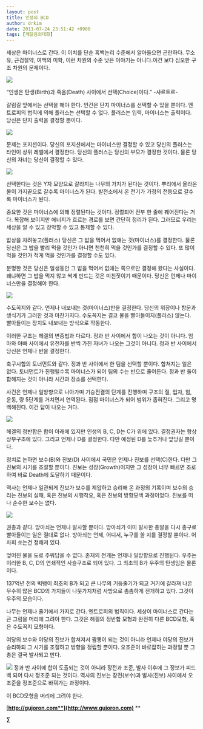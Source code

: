 ```yaml
---
layout: post
title: 인생의 BCD
author: drkim
date: 2011-07-24 23:51:42 +0900
tags: [깨달음의대화]
---
```

세상은 마이너스로 간다. 이 이치를 단순 흑백논리 수준에서 알아들으면 곤란하다. 무소유, 근검절약, 여백의 미학, 이런 차원의 수준 낮은 이야기는 아니다.이건 보다 심오한 구조 차원의 문제이다.





 ![](/files/attach/images/198/739/183/11.jpg)



“인생은 탄생(Birth)과 죽음(Death) 사이에서 선택(Choice)이다.” -샤르트르- 

갈림길 앞에서는 선택을 해야 한다. 인간은 단지 마이너스를 선택할 수 있을 뿐이다. 엔트로피의 법칙에 의해 플러스는 선택할 수 없다. 플러스는 입력, 마이너스는 출력이다. 당신은 단지 출력을 결정할 뿐이다. 



 ![](/files/attach/images/198/739/183/6.JPG)





문제는 포지션이다. 당신의 포지션에서는 마이너스만 결정할 수 있고 당신의 플러스는 타인이 상위 레벨에서 결정한다. 당신의 플러스는 당신의 부모가 결정한 것이다. 물론 당신의 자녀는 당신이 결정할 수 있다.



 ![](/files/attach/images/198/739/183/3.jpg)





선택한다는 것은 Y자 모양으로 갈라지는 나무의 가지가 된다는 것이다. 뿌리에서 올라온 물이 가지끝으로 갈수록 마이너스가 된다. 발전소에서 온 전기가 가정의 전등으로 갈수록 마이너스가 된다.

중요한 것은 마이너스에 의해 정렬된다는 것이다. 정렬되어 전부 한 줄에 꿰어진다는 거다. 복잡해 보이지만 에너지가 흐르는 경로를 보면 간단히 정리가 된다. 그러므로 우리는 세상을 알 수 있고 장악할 수 있고 통제할 수 있다. 

밥상을 차려놓고(플러스) 당신은 그 밥을 먹어서 없애는 것(마이너스)를 결정한다. 물론 당신은 그 밥을 빨리 먹을 것인가 아니면 천천히 먹을 것인가를 결정할 수 있다. 또 많이 먹을 것인가 적게 먹을 것인가를 결정할 수도 있다. 

분명한 것은 당신은 일생동안 그 밥을 먹어서 없애는 쪽으로만 결정해 왔다는 사실이다. 왜냐하면 그 밥을 먹지 않고 썩게 만드는 것은 미친짓이기 때문이다. 당신은 언제나 마이너스만을 결정해야 한다. 



 ![](/files/attach/images/198/739/183/8.jpg)





수도꼭지와 같다. 언제나 내보내는 것(마이너스)만을 결정한다. 당신의 위장이나 항문과 생식기가 그러한 것과 마찬가지다. 수도꼭지는 결코 물을 빨아들이지(플러스) 않는다. 빨아들이는 장치도 내보내는 방식으로 작동한다. 

이러한 구조는 헤겔의 변증법과 다르다. 정과 반 사이에서 합이 나오는 것이 아니다. 엄마와 아빠 사이에서 유전자를 반씩 가진 자녀가 나오는 그것이 아니다. 정과 반 사이에서 당신은 언제나 반을 결정한다. 

축구시합의 토너먼트와 같다. 정과 반 사이에서 한 팀을 선택할 뿐이다. 합쳐지는 일은 없다. 토너먼트가 진행될수록 마이너스가 되어 팀의 수는 반으로 줄어든다. 정과 반 둘이 합해지는 것이 아니라 시간과 장소를 선택한다. 



사건은 언제나 일방향으로 나아가며 기승전결의 단계를 진행하며 구조의 질, 입자, 힘, 운동, 량 5단계를 거치면서 연역된다. 점점 마이너스가 되어 범위가 좁혀진다. 그리고 명백해진다. 이건 답이 나오는 거다. 



 ![](/files/attach/images/198/739/183/9.JPG)

헤겔의 정반합은 합이 아래에 있지만 인생의 B, C, D는 C가 위에 있다. 결정권자는 항상 상부구조에 있다. 그리고 언제나 D를 결정한다. 다만 예정된 D를 늦추거나 앞당길 뿐이다. 





  정치로 논하면 보수(B)와 진보(D) 사이에서 국민은 언제나 진보를 선택(C)한다. 다만 그 진보의 시기를 조절할 뿐이다. 진보는 성장(Growth)이지만 그 성장이 너무 빠르면 조로하여 바로 Death에 도달하기 때문이다.






  역사는 언제나 일관되게 진보가 보수를 제압하고 승리해 온 과정의 기록이며 보수의 승리는 진보의 실패, 혹은 진보의 시행착오, 혹은 진보의 방향모색 과정이었다. 진보를 떠나 순수한 보수는 없다.






[ ![](/files/attach/images/198/739/183/12.jpg)](files/attach/images/198/739/183/12.jpg)





권총과 같다. 방아쇠는 언제나 발사할 뿐이다. 방아쇠가 이미 발사한 총알을 다시 총구로 빨아들이는 일은 절대로 없다. 방아쇠는 언제, 어디서, 누구를 쏠 지를 결정할 뿐이다. 어차피 쏘는건 정해져 있다. 

엎어진 물을 도로 주워담을 수 없다. 존재의 전개는 언제나 일방향으로 진행된다. 우주는 이러한 B, C, D의 연쇄적인 사슬구조로 되어 있다. 그 최초의 B가 우주의 탄생임은 물론이다. 

137억년 전의 빅뱅이 최초의 B가 되고 큰 나무의 기둥줄기가 되고 거기에 갈라져 나온 무수히 많은 BCD의 가지들이 나뭇가지처럼 사방으로 촘촘하게 전개하고 있다. 그것이 우주의 모습이다. 

나무는 언제나 줄기에서 가지로 간다. 엔트로피의 법칙이다. 세상이 마이너스로 간다는 큰 그림을 머리에 그려야 한다. 그것은 헤겔의 정반합 모형과 완전히 다른 BCD모형, 혹은 수도꼭지 모형이다. 





  여당의 보수와 야당의 진보가 합쳐져서 짬뽕이 되는 것이 아니라 언제나 야당의 진보가 승리하되 그 시기를 조절하고 방향을 정립할 뿐이다. 오조준이 바로잡히는 과정일 뿐 그 총은 결국 발사되고 만다.




 ![](/files/attach/images/198/739/183/13.jpg)
  정과 반 사이에 합이 도출되는 것이 아니라 장전과 조준, 발사 이후에 그 정보가 피드백 되어 다시 정조준 되는 것이다. 역사의 진보는 장전(보수)과 발사(진보) 사이에서 오조준을 정조준으로 바꿔가는 과정이다.






  이 BCD모형을 머리에 그려야 한다.




  




[**http://gujoron.com**](http://www.gujoron.com)** 
**

**∑**